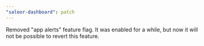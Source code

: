 ```yaml
---
"saleor-dashboard": patch
---
```


Removed "app alerts" feature flag. It was enabled for a while, but now it will not be possible to revert this feature.
